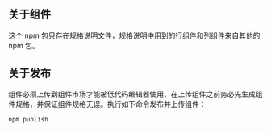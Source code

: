 ## 关于组件

这个 npm 包只存在规格说明文件，规格说明中用到的行组件和列组件来自其他的 npm 包。

## 关于发布

组件必须上传到组件市场才能被低代码编辑器使用，在上传组件之前务必先生成组件规格，并保证组件规格无误。执行如下命令发布并上传组件：

```dotnetcli
npm publish
```